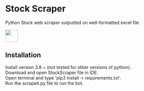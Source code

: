 # Stock Scraper
Python Stock web scraper outputted on well-formatted excel file 

<img src="https://media.giphy.com/media/vFKqnCdLPNOKc/giphy.gif" width="40" height="40" />


## Installation
Install version 3.8 ~ (not tested for other versions of python).  
Download and open StockScraper file in IDE.     
Open terminal and type 'pip3 install -r requirements.txt'.  
Run the scrapeit.py file to run the bot.


